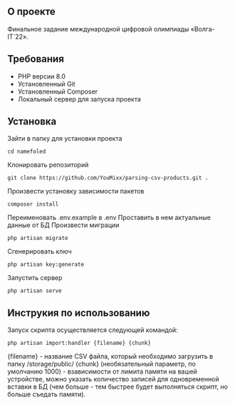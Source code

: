 ## О проекте

Финальное задание международной цифровой олимпиады «Волга-IT`22». 

## Требования
<ul>
    <li>PHP версии 8.0</li>
    <li>Установленный Git</li>
    <li>Установленный Composer</li>
    <li>Локальный сервер для запуска проекта</li>
</ul>

## Установка
Зайти в папку для установки проекта

    cd namefoled
Клонировать репозиторий

    git clone https://github.com/YouMixx/parsing-csv-products.git .
Произвести установку зависимости пакетов

    composer install
Переименовать .env.example в .env
Проставить в нем актуальные данные от БД
Произвести миграции

    php artisan migrate

Сгенерировать ключ 

    php artisan key:generate
Запустить сервер

    php artisan serve

## Инструкия по использованию
Запуск скрипта осуществляется следующей командой:

    php artisan import:handler {filename} {chunk}

{filename} - название CSV файла, который необходимо загрузить в папку /storage/public/
{chunk} (необязательный параметр, по умолчанию 1000) - взависимости от лимита памяти на вашей устройстве, можно указать количество записей для одновременной вставки в БД (чем больше - тем быстрее будет выполняться скрипт, но больше съедать памяти).
